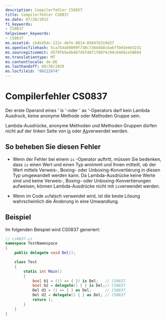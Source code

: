 ```yaml
---
description: Compilerfehler CS0837
title: Compilerfehler CS0837
ms.date: 07/20/2015
f1_keywords:
- CS0837
helpviewer_keywords:
- CS0837
ms.assetid: cbde45dc-222c-4bfe-8814-856476319d37
ms.openlocfilehash: 5ca754dd9099f738c736ddb8cba6ffb93e9e5231
ms.sourcegitcommit: d579fb5e4b46745fd0f1f8874c94c6469ce58604
ms.translationtype: MT
ms.contentlocale: de-DE
ms.lasthandoff: 08/30/2020
ms.locfileid: "89122874"
---
```

# <a name="compiler-error-cs0837"></a>Compilerfehler CS0837
Der erste Operand eines ' is '-oder ' as '-Operators darf kein Lambda Ausdruck, keine anonyme Methode oder Methoden Gruppe sein.

 Lambda-Ausdrücke, anonyme Methoden und Methoden Gruppen dürfen nicht auf der linken Seite von [is](../language-reference/operators/type-testing-and-cast.md#is-operator) oder [As](../language-reference/operators/type-testing-and-cast.md#as-operator)verwendet werden.

## <a name="to-correct-this-error"></a>So beheben Sie diesen Fehler

- Wenn der Fehler bei einem `is` -Operator auftritt, müssen Sie bedenken, dass `is` einen Wert und einen Typ annimmt und Ihnen mitteilt, ob der Wert mittels Verweis-, Boxing- oder Unboxing-Konvertierung in diesen Typ umgewandelt werden kann. Da Lambda-Ausdrücke keine Werte sind und keine Verweis-, Boxing- oder Unboxing-Konvertierungen aufweisen, können Lambda-Ausdrücke nicht mit `is`verwendet werden.

- Wenn im Code `as`falsch verwendet wird, ist die beste Lösung wahrscheinlich die Änderung in eine Umwandlung.

## <a name="example"></a>Beispiel

Im folgenden Beispiel wird CS0837 generiert:

```csharp
// cs0837.cs
namespace TestNamespace
{
    public delegate void Del();

    class Test
    {
        static int Main()
        {
            bool b1 = (() => { }) is Del;   // CS0837
            bool b2 = delegate() { } is Del;// CS0837
            Del d1 = () => { } as Del;      // CS0837  
            Del d2 = delegate() { } as Del; // CS0837
            return 1;
        }
    }
}
```
